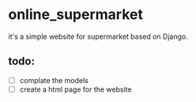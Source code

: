 # online_supermarket

it's a simple website for supermarket based on Django.

## todo:
- [ ] complate the models
- [ ] create a html page for the website
